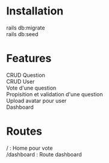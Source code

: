 # Installation
rails db:migrate  
rails db:seed

# Features
CRUD Question  
CRUD User  
Vote d'une question  
Propisition et validation d'une question  
Upload avatar pour user  
Dashboard  
  
# Routes
/ : Home pour vote  
/dashboard : Route dashboard